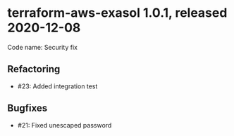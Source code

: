 # terraform-aws-exasol 1.0.1, released 2020-12-08

Code name: Security fix

## Refactoring

* #23: Added integration test

## Bugfixes

* #21: Fixed unescaped password